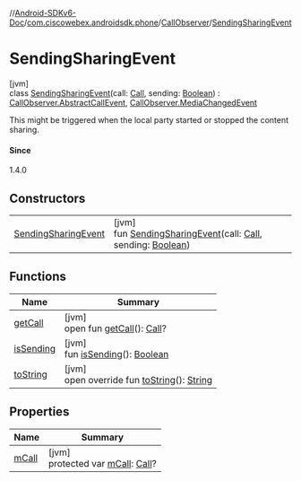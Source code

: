 //[Android-SDKv6-Doc](../../../../index.md)/[com.ciscowebex.androidsdk.phone](../../index.md)/[CallObserver](../index.md)/[SendingSharingEvent](index.md)

# SendingSharingEvent

[jvm]\
class [SendingSharingEvent](index.md)(call: [Call](../../-call/index.md), sending: [Boolean](https://kotlinlang.org/api/latest/jvm/stdlib/kotlin/-boolean/index.html)) : [CallObserver.AbstractCallEvent](../-abstract-call-event/index.md), [CallObserver.MediaChangedEvent](../-media-changed-event/index.md)

This might be triggered when the local party started or stopped the content sharing.

#### Since

1.4.0

## Constructors

| | |
|---|---|
| [SendingSharingEvent](-sending-sharing-event.md) | [jvm]<br>fun [SendingSharingEvent](-sending-sharing-event.md)(call: [Call](../../-call/index.md), sending: [Boolean](https://kotlinlang.org/api/latest/jvm/stdlib/kotlin/-boolean/index.html)) |

## Functions

| Name | Summary |
|---|---|
| [getCall](../-abstract-call-event/get-call.md) | [jvm]<br>open fun [getCall](../-abstract-call-event/get-call.md)(): [Call](../../-call/index.md)? |
| [isSending](is-sending.md) | [jvm]<br>fun [isSending](is-sending.md)(): [Boolean](https://kotlinlang.org/api/latest/jvm/stdlib/kotlin/-boolean/index.html) |
| [toString](to-string.md) | [jvm]<br>open override fun [toString](to-string.md)(): [String](https://kotlinlang.org/api/latest/jvm/stdlib/kotlin/-string/index.html) |

## Properties

| Name | Summary |
|---|---|
| [mCall](../-abstract-call-event/m-call.md) | [jvm]<br>protected var [mCall](../-abstract-call-event/m-call.md): [Call](../../-call/index.md)? |
